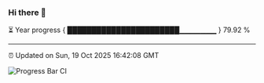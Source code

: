 ### Hi there 👋

⏳ Year progress { ███████████████████████▁▁▁▁▁▁▁ } 79.92 %

---

⏰ Updated on Sun, 19 Oct 2025 16:42:08 GMT

![Progress Bar CI](https://github.com/IshwaranRudhara/GIT-ACTION/workflows/Progress%20Bar%20CI/badge.svg)
